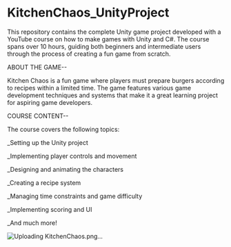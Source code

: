 # KitchenChaos_UnityProject
This repository contains the complete Unity game project developed with a YouTube course on how to make games with Unity and C#. The course spans over 10 hours, guiding both beginners and intermediate users through the process of creating a fun game from scratch.

ABOUT THE GAME--

Kitchen Chaos is a fun game where players must prepare burgers according to recipes within a limited time. The game features various game development techniques and systems that make it a great learning project for aspiring game developers.

COURSE CONTENT--

The course covers the following topics:

_Setting up the Unity project

_Implementing player controls and movement

_Designing and animating the characters

_Creating a recipe system

_Managing time constraints and game difficulty

_Implementing scoring and UI

_And much more!

![Uploading KitchenChaos.png…]()
